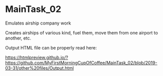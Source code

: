 # MainTask_02

Emulates airship company work

Creates airships of various kind, fuel them, move them from one airport to another, etc.

Output HTML file can be properly read here: 

https://htmlpreview.github.io/?https://github.com/MyFirstMorningCupOfCoffee/MainTask_02/blob/2019-03-31/other%20files/Output.html

